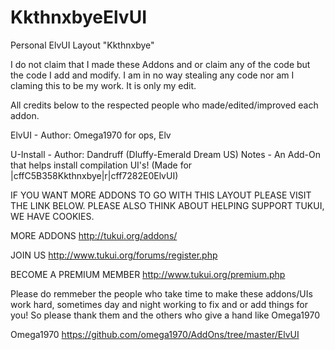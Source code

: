 KkthnxbyeElvUI
==============

Personal ElvUI Layout "Kkthnxbye"


I do not claim that I made these Addons and or claim any of the code but the code I add and modify. I am in no way stealing any code nor am I claming this to be my work. It is only my edit.

All credits below to the respected people who made/edited/improved each addon.


ElvUI - Author: Omega1970 for ops, Elv

U-Install - Author: Dandruff (Dluffy-Emerald Dream US) Notes - An Add-On that helps install compilation UI's! (Made for |cffC5B358Kkthnxbye|r|cff7282E0ElvUI)

IF YOU WANT MORE ADDONS TO GO WITH THIS LAYOUT PLEASE VISIT THE LINK BELOW. PLEASE ALSO THINK ABOUT HELPING SUPPORT TUKUI, WE HAVE COOKIES.

MORE ADDONS
http://tukui.org/addons/

JOIN US
http://www.tukui.org/forums/register.php

BECOME A PREMIUM MEMBER
http://www.tukui.org/premium.php

Please do remmeber the people who take time to make these addons/UIs work hard, sometimes day and night working to fix and or add things for you! So please thank them and the others who give a hand like Omega1970

Omega1970
https://github.com/omega1970/AddOns/tree/master/ElvUI
